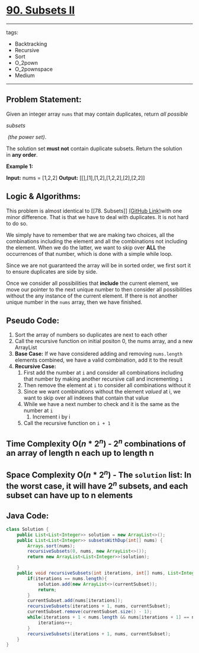 # [90. Subsets II](https://leetcode.com/problems/subsets-ii/)

---
tags:
  - Backtracking
  - Recursive
  - Sort
  - O_2pown
  - O_2pownspace
  - Medium
---
## Problem Statement: 

Given an integer array `nums` that may contain duplicates, return _all possible_ 

_subsets_

 _(the power set)_.

The solution set **must not** contain duplicate subsets. Return the solution in **any order**.

**Example 1:**

**Input:** nums = [1,2,2]
**Output:** \[[],[1],[1,2],[1,2,2],[2],[2,2]]

## Logic & Algorithms:

This problem is almost identical to [[78. Subsets]] [(GitHub Link)](78.Subsets/Solution.md)with one minor difference. That is that we have to deal with duplicates. It is not hard to do so. 

We simply have to remember that we are making two choices, all the combinations including the element and all the combinations not including the element. When we do the latter, we want to skip over **ALL** the occurrences of that number, which is done with a simple while loop. 

Since we are not guaranteed the array will be in sorted order, we first sort it to ensure duplicates are side by side.

Once we consider all possibilities that **include** the current element, we move our pointer to the next unique number to then consider all possibilities without the any instance of the current element. If there is not another unique number in the `nums` array, then we have finished. 

## Pseudo Code:

1. Sort the array of numbers so duplicates are next to each other
2. Call the recursive function on initial positon 0, the nums array, and a new ArrayList
3. **Base Case:** If we have considered adding and removing `nums.length` elements combined, we have a valid combination, add it to the result
4. **Recursive Case:** 
	1. First add the number at `i` and consider all combinations including that number by making another recursive call and incrementing `i`
	2. Then remove the element at `i` to consider all combinations without it
	3. Since we want combinations without the element *valued* at i, we want to skip over all indexes that contain that value
	4. While we have a next number to check and it is the same as the number at `i`
		1. Increment i by i
	5. Call the recursive function on `i + 1` 
## Time Complexity O($n * 2^n$) - $2^n$ combinations of an array of length n each up to length n 
## Space Complexity O($n * 2^n$) - The `solution` list: In the worst case, it will have $2^n$ subsets, and each subset can have up to n elements
## Java Code:
```java
class Solution {
    public List<List<Integer>> solution = new ArrayList<>();
    public List<List<Integer>> subsetsWithDup(int[] nums) {
        Arrays.sort(nums);
        recursiveSubsets(0, nums, new ArrayList<>());
        return new ArrayList<List<Integer>>(solution); 

    }
    public void recursiveSubsets(int iterations, int[] nums, List<Integer> currentSubset){
        if(iterations == nums.length){
            solution.add(new ArrayList<>(currentSubset));
            return;
        }
        currentSubset.add(nums[iterations]);
        recursiveSubsets(iterations + 1, nums, currentSubset);
        currentSubset.remove(currentSubset.size() - 1);
        while(iterations + 1 < nums.length && nums[iterations + 1] == nums[iterations]){
            iterations++;
        }
        recursiveSubsets(iterations + 1, nums, currentSubset); 
    }
}
```

